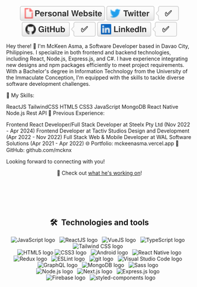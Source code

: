 <p align="center">
    <a href="https://mckeenasma.vercel.app/" target="_blank" rel="noopener noreferrer"><img src="imgs/cv.svg" alt="Personal Website"></a>
    <a href="https://twitter.com/mcknx" target="_blank" rel="noopener noreferrer"><img src="imgs/twitter.svg" alt="Twitter"></a>
    <a href="https://github.com/mcknx" target="_blank" rel="noopener noreferrer"><img src="imgs/github.svg" alt="GitHub"></a>
    <a href="https://www.linkedin.com/in/mckeenasma/" target="_blank" rel="noopener noreferrer"><img src="imgs/linkedin.svg" alt="LinkedIn"></a>
</p>

<p>
Hey there! 👋 I'm McKeen Asma, a Software Developer based in Davao City, Philippines. I specialize in both frontend and backend technologies, including React, Node.js, Express.js, and C#. I have experience integrating new designs and npm packages efficiently to meet project requirements. With a Bachelor's degree in Information Technology from the University of the Immaculate Conception, I'm equipped with the skills to tackle diverse software development challenges.

🚀 My Skills:

ReactJS
TailwindCSS
HTML5
CSS3
JavaScript
MongoDB
React Native
Node.js
Rest API
💼 Previous Experience:

Frontend React Developer/Full Stack Developer at Steelx Pty Ltd (Nov 2022 - Apr 2024)
Frontend Developer at Tactiv Studios Design and Development (Apr 2022 - Nov 2022)
Full Stack Web & Mobile Developer at WAL Software Solutions (Apr 2021 - Apr 2022)
🌐 Portfolio: mckeenasma.vercel.app
🔗 GitHub: github.com/mcknx

Looking forward to connecting with you!
</p>
<p align="center">📖 Check out
    <a href="https://github.com/mcknx">what he's working on</a>!
</p>

<div align="center">
	</br>
	</br>
	</br>
	</br>
	<h2>🛠  Technologies and tools</h2>
</div>

<div align="center">
	<img src="https://img.shields.io/badge/JavaScript-282C34?logo=javascript&logoColor=F7DF1E" alt="JavaScript logo" title="JavaScript" height="25" />
	&nbsp;
	<img src="https://img.shields.io/badge/-ReactJs-282C34?logo=react&logoColor=61DAFB" alt="ReactJS logo" title="ReactJS" height="25" />
	&nbsp;
	<img src="https://img.shields.io/badge/Vue.js-282C34?logo=vuedotjs&logoColor=4FC08D" alt="VueJS logo" title="VueJS" height="25" />
	&nbsp;
	<img src="https://img.shields.io/badge/TypeScript-282C34?logo=typescript&logoColor=3178C6" alt="TypeScript logo" title="TypeScript" height="25" />
	&nbsp;
	<img src="https://img.shields.io/badge/Tailwind%20CSS-282C34?logo=tailwind-css&logoColor=38B2AC" alt="Tailwind CSS logo" title="Tailwind CSS" height="25" />
	&nbsp;
	</br>
	&nbsp;
	<img src="https://img.shields.io/badge/HTML5-282C34?logo=html5&logoColor=E34F26" alt="HTML5 logo" title="HTML5" height="25" />
	<img src="https://img.shields.io/badge/CSS3-282C34?logo=css3&logoColor=1572B6" alt="CSS3 logo" title="CSS3" height="25" />
	&nbsp;
	<img src="https://img.shields.io/badge/Android-282C34?logo=android&logoColor=3DDC84" alt="Android logo" title="Android" height="25" />
	&nbsp;
	<img src="https://img.shields.io/badge/React Native-282C34?logo=react&logoColor=61DAFB" alt="React Native logo" title="React Native" height="25" />
	&nbsp;
	</br>
	<img src="https://img.shields.io/badge/Redux-282C34?logo=redux&logoColor=764ABC" alt="Redux logo" title="Redux" height="25" />
	&nbsp;
	<img src="https://img.shields.io/badge/ESLint-282C34?logo=eslint&logoColor=4B32C3" alt="ESLint logo" title="ESLint" height="25" />
	&nbsp;
	<img src="https://img.shields.io/badge/git-282C34?logo=git&logoColor=F05032" alt="git logo" title="git" height="25" />
	&nbsp;
	<img src="https://img.shields.io/badge/VS%20Code-282C34?logo=visual-studio-code&logoColor=007ACC" alt="Visual Studio Code logo" title="Visual Studio Code" height="25" />
	&nbsp;
	</br>
	<img src="https://img.shields.io/badge/GraphQL-282C34?logo=graphql&logoColor=E10098" alt="GraphQL logo" title="GraphQL" height="25" />
	&nbsp;
	<img src="https://img.shields.io/badge/MongoDB-282C34?logo=mongodb&logoColor=47A248" alt="MongoDB logo" title="MongoDB" height="25" />
	&nbsp;
	<img src="https://img.shields.io/badge/Sass-282C34?logo=sass&logoColor=CC6699" alt="Sass logo" title="Sass" height="25" />
	&nbsp;
	</br>
	<img src="https://img.shields.io/badge/Node.js-282C34?logo=node.js&logoColor=339933" alt="Node.js logo" title="Node.js" height="25" />
	&nbsp;
	<img src="https://img.shields.io/badge/Next.js-282C34?logo=next.js&logoColor=FFFFFF" alt="Next.js logo" title="Next.js" height="25" />
	&nbsp;
	<img src="https://img.shields.io/badge/Express-282C34?logo=express&logoColor=FFFFFF" alt="Express.js logo" title="Express.js" height="25" />
	&nbsp;
	</br>
	&nbsp;
	<img src="https://img.shields.io/badge/Firebase-282C34?logo=firebase&logoColor=FFCA28" alt="Firebase logo" title="Firebase" height="25" />
	&nbsp;
	<img src="https://img.shields.io/static/v1?label=&message=styled-components&color=282C34&logo=styled-components&logoColor=DB7093" alt="styled-components logo" title="styled-components" height="25" />
</div>
